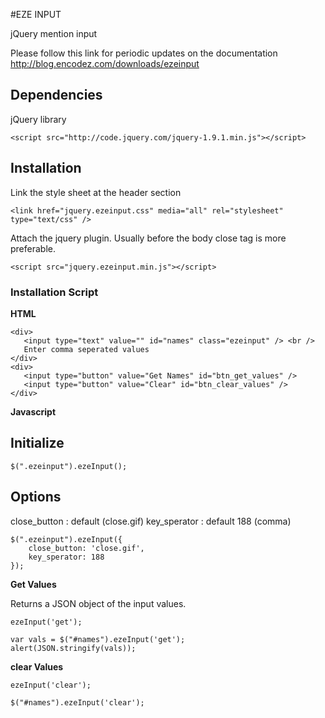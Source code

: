 #EZE INPUT

jQuery mention input

Please follow this link for periodic updates on the documentation http://blog.encodez.com/downloads/ezeinput


## Dependencies

jQuery library

`<script src="http://code.jquery.com/jquery-1.9.1.min.js"></script>`


## Installation

Link the style sheet at the header section

`<link href="jquery.ezeinput.css" media="all" rel="stylesheet" type="text/css" />`

Attach the jquery plugin. Usually before the body close tag is more preferable.

`<script src="jquery.ezeinput.min.js"></script>`


### Installation Script

**HTML**

```
<div>
   <input type="text" value="" id="names" class="ezeinput" /> <br />
   Enter comma seperated values
</div>
<div>
   <input type="button" value="Get Names" id="btn_get_values" />
   <input type="button" value="Clear" id="btn_clear_values" />
</div>
```


**Javascript**

## Initialize

`$(".ezeinput").ezeInput();`

## Options

close_button : default (close.gif)
key_sperator : default 188 (comma)

```
$(".ezeinput").ezeInput({
    close_button: 'close.gif',
    key_sperator: 188
});
```


**Get Values**

Returns a JSON object of the input values.

`ezeInput('get');`

```
var vals = $("#names").ezeInput('get');
alert(JSON.stringify(vals));
```


**clear Values**

`ezeInput('clear');`

`$("#names").ezeInput('clear');`
